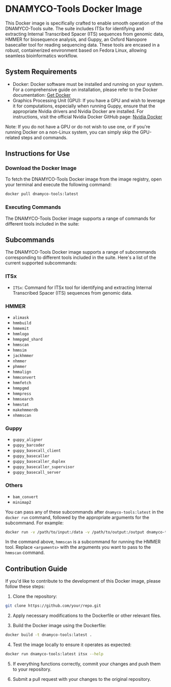 # DNAMYCO-Tools Docker Image

This Docker image is specifically crafted to enable smooth operation of the DNAMYCO-Tools suite. The suite includes ITSx for identifying and extracting Internal Transcribed Spacer (ITS) sequences from genomic data, HMMER for biosequence analysis, and Guppy, an Oxford Nanopore basecaller tool for reading sequencing data. These tools are encased in a robust, containerized environment based on Fedora Linux, allowing seamless bioinformatics workflow.

## System Requirements

- Docker: Docker software must be installed and running on your system. For a comprehensive guide on installation, please refer to the Docker documentation: [Get Docker](https://docs.docker.com/get-docker/)
- Graphics Processing Unit (GPU): If you have a GPU and wish to leverage it for computations, especially when running Guppy, ensure that the appropriate Nvidia drivers and Nvidia Docker are installed. For instructions, visit the official Nvidia Docker GitHub page: [Nvidia Docker](https://github.com/NVIDIA/nvidia-docker)

Note: If you do not have a GPU or do not wish to use one, or if you're running Docker on a non-Linux system, you can simply skip the GPU-related steps and commands.

## Instructions for Use

### Download the Docker Image

To fetch the DNAMYCO-Tools Docker image from the image registry, open your terminal and execute the following command:

```bash
docker pull dnamyco-tools:latest
```

### Executing Commands

The DNAMYCO-Tools Docker image supports a range of commands for different tools included in the suite:

## Subcommands

The DNAMYCO-Tools Docker image supports a range of subcommands corresponding to different tools included in the suite. Here's a list of the current supported subcommands:

### ITSx
- `ITSx`: Command for ITSx tool for identifying and extracting Internal Transcribed Spacer (ITS) sequences from genomic data.

### HMMER
- `alimask`
- `hmmbuild`
- `hmmemit`
- `hmmlogo`
- `hmmpgmd_shard`
- `hmmscan`
- `hmmsim`
- `jackhmmer`
- `nhmmer`
- `phmmer`
- `hmmalign`
- `hmmconvert`
- `hmmfetch`
- `hmmpgmd`
- `hmmpress`
- `hmmsearch`
- `hmmstat`
- `makehmmerdb`
- `nhmmscan`

### Guppy
- `guppy_aligner`
- `guppy_barcoder`
- `guppy_basecall_client`
- `guppy_basecaller`
- `guppy_basecaller_duplex`
- `guppy_basecaller_supervisor`
- `guppy_basecall_server`

### Others
- `bam_convert`
- `minimap2`

You can pass any of these subcommands after `dnamyco-tools:latest` in the `docker run` command, followed by the appropriate arguments for the subcommand. For example:

```bash
docker run -v /path/to/input:/data -v /path/to/output:/output dnamyco-tools:latest hmmscan <arguments>
```

In the command above, `hmmscan` is a subcommand for running the HMMER tool. Replace `<arguments>` with the arguments you want to pass to the `hmmscan` command.

## Contribution Guide

If you'd like to contribute to the development of this Docker image, please follow these steps:

1. Clone the repository:

```bash
git clone https://github.com/your/repo.git
```

2. Apply necessary modifications to the Dockerfile or other relevant files.

3. Build the Docker image using the Dockerfile:

```bash
docker build -t dnamyco-tools:latest .
```

4. Test the image locally to ensure it operates as expected:

```bash
docker run dnamyco-tools:latest itsx --help
```

5. If everything functions correctly, commit your changes and push them to your repository.

6. Submit a pull request with your changes to the original repository.
